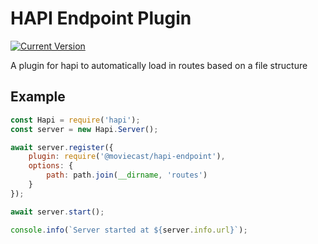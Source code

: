 # HAPI Endpoint Plugin
[![Current Version](https://img.shields.io/npm/v/@moviecast/hapi-endpoint.svg)](https://www.npmjs.com/package/@moviecast/hapi-endpoint)

A plugin for hapi to automatically load in routes based on a file structure

## Example

```js
const Hapi = require('hapi');
const server = new Hapi.Server();

await server.register({
    plugin: require('@moviecast/hapi-endpoint'),
    options: {
        path: path.join(__dirname, 'routes')
    }
});

await server.start();

console.info(`Server started at ${server.info.url}`);

